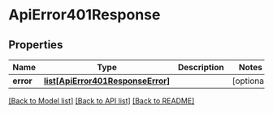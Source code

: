 # ApiError401Response

## Properties
Name | Type | Description | Notes
------------ | ------------- | ------------- | -------------
**error** | [**list[ApiError401ResponseError]**](ApiError401ResponseError.md) |  | [optional] 

[[Back to Model list]](../README.md#documentation-for-models) [[Back to API list]](../README.md#documentation-for-api-endpoints) [[Back to README]](../README.md)

